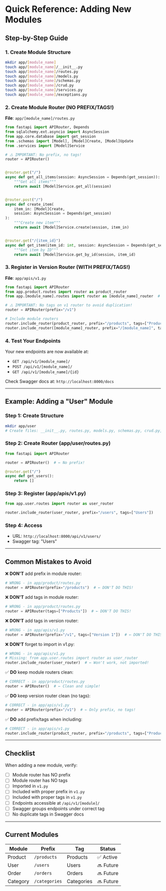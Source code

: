 # Quick Reference: Adding New Modules

## Step-by-Step Guide

### 1. Create Module Structure

```bash
mkdir app/[module_name]
touch app/[module_name]/__init__.py
touch app/[module_name]/routes.py
touch app/[module_name]/models.py
touch app/[module_name]/schemas.py
touch app/[module_name]/crud.py
touch app/[module_name]/services.py
touch app/[module_name]/exceptions.py
```

### 2. Create Module Router (NO PREFIX/TAGS!)

**File**: `app/[module_name]/routes.py`

```python
from fastapi import APIRouter, Depends
from sqlalchemy.ext.asyncio import AsyncSession
from app.core.database import get_session
from .schemas import [Model], [Model]Create, [Model]Update
from .services import [Model]Service

# ⚠️ IMPORTANT: No prefix, no tags!
router = APIRouter()


@router.get("/")
async def get_all_items(session: AsyncSession = Depends(get_session)):
    """Get all items"""
    return await [Model]Service.get_all(session)


@router.post("/")
async def create_item(
    item_in: [Model]Create,
    session: AsyncSession = Depends(get_session)
):
    """Create new item"""
    return await [Model]Service.create(session, item_in)


@router.get("/{item_id}")
async def get_item(item_id: int, session: AsyncSession = Depends(get_session)):
    """Get item by ID"""
    return await [Model]Service.get_by_id(session, item_id)
```

### 3. Register in Version Router (WITH PREFIX/TAGS!)

**File**: `app/apis/v1.py`

```python
from fastapi import APIRouter
from app.product.routes import router as product_router
from app.[module_name].routes import router as [module_name]_router  # ← Add import

# ⚠️ IMPORTANT: No tags on v1 router to avoid duplication!
router = APIRouter(prefix="/v1")

# Include module routers
router.include_router(product_router, prefix="/products", tags=["Products"])
router.include_router([module_name]_router, prefix="/[module_name]", tags=["[ModuleName]"])  # ← Add this
```

### 4. Test Your Endpoints

Your new endpoints are now available at:
- `GET /api/v1/[module_name]/`
- `POST /api/v1/[module_name]/`
- `GET /api/v1/[module_name]/{id}`

Check Swagger docs at: `http://localhost:8000/docs`

---

## Example: Adding a "User" Module

### Step 1: Create Structure
```bash
mkdir app/user
# Create files: __init__.py, routes.py, models.py, schemas.py, crud.py, services.py
```

### Step 2: Create Router (app/user/routes.py)
```python
from fastapi import APIRouter

router = APIRouter()  # ← No prefix!

@router.get("/")
async def get_users():
    return []
```

### Step 3: Register (app/apis/v1.py)
```python
from app.user.routes import router as user_router

router.include_router(user_router, prefix="/users", tags=["Users"])
```

### Step 4: Access
- URL: `http://localhost:8000/api/v1/users/`
- Swagger tag: "Users"

---

## Common Mistakes to Avoid

❌ **DON'T** add prefix in module router:
```python
# WRONG - in app/product/routes.py
router = APIRouter(prefix="/products")  # ← DON'T DO THIS!
```

❌ **DON'T** add tags in module router:
```python
# WRONG - in app/product/routes.py
router = APIRouter(tags=["Products"])  # ← DON'T DO THIS!
```

❌ **DON'T** add tags in version router:
```python
# WRONG - in app/apis/v1.py
router = APIRouter(prefix="/v1", tags=["Version 1"])  # ← DON'T DO THIS! Causes duplication
```

❌ **DON'T** forget to import in v1.py:
```python
# WRONG - in app/apis/v1.py
# Missing: from app.user.routes import router as user_router
router.include_router(user_router)  # ← Won't work, not imported!
```

✅ **DO** keep module routers clean:
```python
# CORRECT - in app/product/routes.py
router = APIRouter()  # ← Clean and simple!
```

✅ **DO** keep version router clean (no tags):
```python
# CORRECT - in app/apis/v1.py
router = APIRouter(prefix="/v1")  # ← Only prefix, no tags!
```

✅ **DO** add prefix/tags when including:
```python
# CORRECT - in app/apis/v1.py
router.include_router(product_router, prefix="/products", tags=["Products"])
```

---

## Checklist

When adding a new module, verify:

- [ ] Module router has NO prefix
- [ ] Module router has NO tags
- [ ] Imported in `v1.py`
- [ ] Included with proper prefix in `v1.py`
- [ ] Included with proper tags in `v1.py`
- [ ] Endpoints accessible at `/api/v1/[module]/`
- [ ] Swagger groups endpoints under correct tag
- [ ] No duplicate tags in Swagger docs

---

## Current Modules

| Module    | Prefix       | Tag        | Status |
|-----------|--------------|------------|--------|
| Product   | `/products`  | Products   | ✅ Active |
| User      | `/users`     | Users      | 🔜 Future |
| Order     | `/orders`    | Orders     | 🔜 Future |
| Category  | `/categories`| Categories | 🔜 Future |
